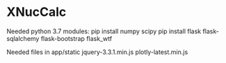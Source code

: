 # XNucCalc

Needed python 3.7 modules:
    pip install numpy scipy
    pip install flask flask-sqlalchemy flask-bootstrap flask_wtf

Needed files in app/static
    jquery-3.3.1.min.js
    plotly-latest.min.js